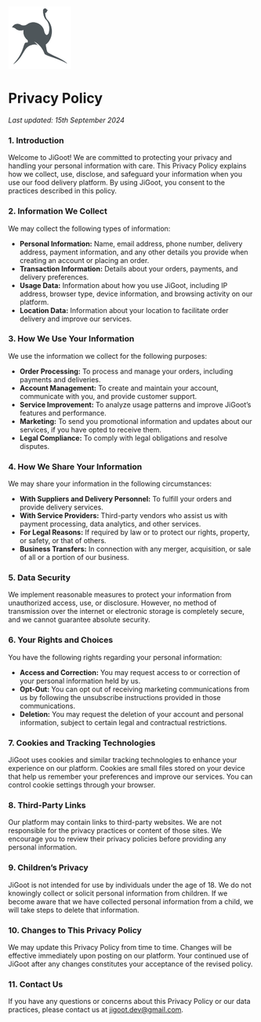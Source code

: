 <img src="https://github.com/JiGoot/terms/blob/main/logo520.png" width="128" height="128">

# Privacy Policy

*Last updated: 15th September 2024*

### 1. Introduction
Welcome to JiGoot! We are committed to protecting your privacy and handling your personal information with care. This Privacy Policy explains how we collect, use, disclose, and safeguard your information when you use our food delivery platform. By using JiGoot, you consent to the practices described in this policy.

### 2. Information We Collect
We may collect the following types of information:

- **Personal Information:** Name, email address, phone number, delivery address, payment information, and any other details you provide when creating an account or placing an order.
- **Transaction Information:** Details about your orders, payments, and delivery preferences.
- **Usage Data:** Information about how you use JiGoot, including IP address, browser type, device information, and browsing activity on our platform.
- **Location Data:** Information about your location to facilitate order delivery and improve our services.

### 3. How We Use Your Information
We use the information we collect for the following purposes:

- **Order Processing:** To process and manage your orders, including payments and deliveries.
- **Account Management:** To create and maintain your account, communicate with you, and provide customer support.
- **Service Improvement:** To analyze usage patterns and improve JiGoot’s features and performance.
- **Marketing:** To send you promotional information and updates about our services, if you have opted to receive them.
- **Legal Compliance:** To comply with legal obligations and resolve disputes.

### 4. How We Share Your Information
We may share your information in the following circumstances:

- **With Suppliers and Delivery Personnel:** To fulfill your orders and provide delivery services.
- **With Service Providers:** Third-party vendors who assist us with payment processing, data analytics, and other services.
- **For Legal Reasons:** If required by law or to protect our rights, property, or safety, or that of others.
- **Business Transfers:** In connection with any merger, acquisition, or sale of all or a portion of our business.

### 5. Data Security
We implement reasonable measures to protect your information from unauthorized access, use, or disclosure. However, no method of transmission over the internet or electronic storage is completely secure, and we cannot guarantee absolute security.

### 6. Your Rights and Choices
You have the following rights regarding your personal information:

- **Access and Correction:** You may request access to or correction of your personal information held by us.
- **Opt-Out:** You can opt out of receiving marketing communications from us by following the unsubscribe instructions provided in those communications.
- **Deletion:** You may request the deletion of your account and personal information, subject to certain legal and contractual restrictions.

### 7. Cookies and Tracking Technologies
JiGoot uses cookies and similar tracking technologies to enhance your experience on our platform. Cookies are small files stored on your device that help us remember your preferences and improve our services. You can control cookie settings through your browser.

### 8. Third-Party Links
Our platform may contain links to third-party websites. We are not responsible for the privacy practices or content of those sites. We encourage you to review their privacy policies before providing any personal information.

### 9. Children’s Privacy
JiGoot is not intended for use by individuals under the age of 18. We do not knowingly collect or solicit personal information from children. If we become aware that we have collected personal information from a child, we will take steps to delete that information.

### 10. Changes to This Privacy Policy
We may update this Privacy Policy from time to time. Changes will be effective immediately upon posting on our platform. Your continued use of JiGoot after any changes constitutes your acceptance of the revised policy.

### 11. Contact Us
If you have any questions or concerns about this Privacy Policy or our data practices, please contact us at [jigoot.dev@gmail.com](mailto:jigoot.dev@gmail.com).


